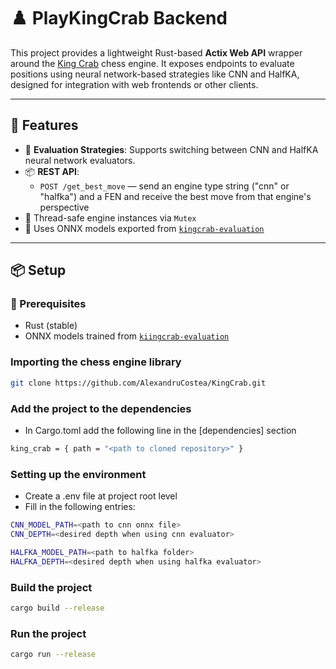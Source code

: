 # ♟️ PlayKingCrab Backend

This project provides a lightweight Rust-based **Actix Web API** wrapper around the [King Crab](https://github.com/AlexandruCostea/KingCrab) chess engine. It exposes endpoints to evaluate positions using neural network-based strategies like CNN and HalfKA, designed for integration with web frontends or other clients.

---

## 🚀 Features

- 🧠 **Evaluation Strategies**: Supports switching between CNN and HalfKA neural network evaluators.
- 📦 **REST API**:
  - `POST /get_best_move` — send an engine type string ("cnn" or "halfka") and a FEN and receive the best move from that engine's perspective
- 🔐 Thread-safe engine instances via `Mutex`
- 🧠 Uses ONNX models exported from [`kingcrab-evaluation`](https://github.com/AlexandruCostea/kingcrab-evaluation)

---

## 📦 Setup

### 🔧 Prerequisites
- Rust (stable)
- ONNX models trained from [`kiingcrab-evaluation`](https://github.com/AlexandruCostea/kingcrab-evaluation)

### Importing the chess engine library

```bash
git clone https://github.com/AlexandruCostea/KingCrab.git
```

### Add the project to the dependencies

- In Cargo.toml add the following line in the \[dependencies\] section
```bash
king_crab = { path = "<path to cloned repository>" }
```

### Setting up the environment
- Create a .env file at project root level
- Fill in the following entries:
```bash
CNN_MODEL_PATH=<path to cnn onnx file>
CNN_DEPTH=<desired depth when using cnn evaluator>

HALFKA_MODEL_PATH=<path to halfka folder>
HALFKA_DEPTH=<desired depth when using halfka evaluator>
```
### Build the project
```bash
cargo build --release
```

### Run the project
```bash
cargo run --release
```

